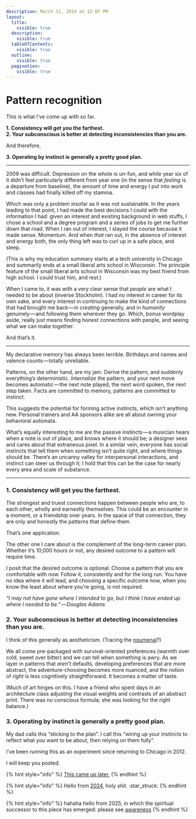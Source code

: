 ```yaml
---
description: March 11, 2014 at 12:07 PM
layout:
  title:
    visible: true
  description:
    visible: true
  tableOfContents:
    visible: true
  outline:
    visible: true
  pagination:
    visible: true
---
```


# Pattern recognition

This is what I’ve come up with so far.

**1. Consistency will get you the farthest.**\
**2. Your subconscious is better at detecting inconsistencies than you are.**

And therefore,

**3. Operating by instinct is generally a pretty good plan.**

***

2009 was difficult. Depression on the whole is un-fun, and while year six of it didn’t feel particularly different from year one (in the sense that _feeling_ is a departure from baseline), the amount of time and energy I put into work and classes had finally killed off my stamina.

Which was only a problem insofar as it was not sustainable. In the years leading to that point, I had made the best decisions I could with the information I had: given an interest and existing background in web stuffs, I chose a school and a degree program and a series of jobs to get me further down that road. When I ran out of interest, I stayed the course because it made sense. Momentum. And when _that_ ran out, in the absence of interest and energy both, the only thing left was to curl up in a safe place, and sleep.

(This is why my education summary starts at a tech university in Chicago and summarily ends at a small liberal arts school in Wisconsin. The principle feature of the small liberal arts school in Wisconsin was my best friend from high school. I could trust him, and rest.)

When I came to, it was with a very clear sense that _people_ are what I needed to be about (inverse Stockholm). I had no interest in career for its own sake, and every interest in continuing to make the kind of connections that had brought me back — in _creating_ generally, and in _humanity_ genuinely — and following them wherever they go. Which, bonus wordplay aside, really just means finding honest connections with people, and seeing what we can make together.

And that’s it.

***

My declarative memory has always been terrible. Birthdays and names and valence counts — totally unreliable.

Patterns, on the other hand, are my jam. Derive the pattern, and suddenly everything’s deterministic. _Internalize_ the pattern, and your next move becomes automatic — the next note played, the next word spoken, the next step taken. Facts are committed to memory, patterns are committed to instinct.

This suggests the potential for forming active instincts, which isn’t anything new. Personal trainers and AA sponsors alike are all about owning your behavioral automata.

What’s equally interesting to me are the passive instincts — a musician hears when a note is out of place, and knows where it should be; a designer sees and cares about that extraneous pixel. In a similar vein, everyone has social instincts that tell them when something isn’t quite right, and where things should be. There’s an uncanny valley for interpersonal interactions, and instinct can steer us through it; I hold that this can be the case for nearly every area and scale of substance.

***

### **1. Consistency will get you the farthest.**

The strongest and truest connections happen between people who are, to each other, wholly and earnestly themselves. This could be an encounter in a moment, or a friendship over years. In the space of that connection, they are only and honestly the patterns that define them.

That’s one application.

The other one I care about is the complement of the long-term career plan. Whether it’s 10,000 hours or not, any desired outcome to a pattern will require time.

I posit that the desired outcome is optional. Choose a pattern that you are comfortable with _now._ Follow it, consistently and for the long run. You have no idea where it will lead, and choosing a specific outcome now, when you know the least about where you’re going, is not required.

_“I may not have gone where I intended to go, but I think I have ended up where I needed to be.” — Douglas Adams_

### **2. Your subconscious is better at detecting inconsistencies than you are.**

I think of this generally as aestheticism. (Tracing the [noumenal](http://en.wikipedia.org/wiki/Noumenon)?)

We all come pre-packaged with survival-oriented preferences (warmth over cold, sweet over bitter) and we can tell when something is awry. As we layer in patterns that _aren’t_ defaults, developing preferences that are more abstract, the adventure-choosing becomes more nuanced, and the notion of _right_ is less cognitively straightforward. It becomes a matter of taste.

(Much of art hinges on this. I have a friend who spent days in an architecture class adjusting the visual weights and contrasts of an abstract print. There was no conscious formula; she was looking for the right balance.)

### **3. Operating by instinct is generally a pretty good plan.**

My dad calls this “sticking to the plan”. I call this “wiring up your instincts to reflect what you want to be about, then relying on them fully”.

I’ve been running this as an experiment since returning to Chicago in 2012.

I will keep you posted.

{% hint style="info" %}
[This came up later.](../2024/11/18.md#pattern-recognition)
{% endhint %}

{% hint style="info" %}
Hello from [2024](../2024/), holy _shit_. :star\_struck:
{% endhint %}

{% hint style="info" %}
hahaha hello from 2025, in which the spiritual successor to this piece has emerged: please see [awareness](../2025/04/27/awareness.md)
{% endhint %}
